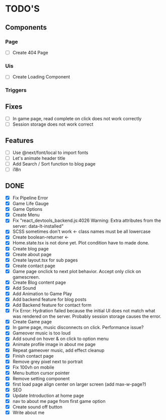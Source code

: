 # TODO'S

## Components

### Page

- [ ] Create 404 Page

### Uis

- [ ] Create Loading Component

### Triggers

## Fixes

- [ ] In game page, read complete on click does not work correctly
- [ ] Session storage does not work correct

## Features

- [ ] Use @next/font/local to import fonts
- [ ] Let's animate header title
- [ ] Add Search / Sort function to blog page
- [ ] i18n

## DONE

- [x] Fix Pipeline Error
- [x] Game Life Gauge
- [x] Game Options
- [x] Create Menu
- [x] Fix "react_devtools_backend.js:4026 Warning: Extra attributes from the server: data-lt-installed"
- [x] SCSS sometimes don't work <- class names must be all lowercase
- [x] Create boolean-returner <-
- [x] Home.state.tsx is not done yet. Plot condition have to made done.
- [x] Create blog page
- [x] Create about page
- [x] Create layout.tsx for sub pages
- [x] Create contact page
- [x] Game page onclick to next plot behavior. Accept only click on gamescreen.
- [x] Create Blog content page
- [x] Add Sound
- [x] Add Animation to Game Play
- [x] Add backend feature for blog posts
- [x] Add Backend feature for contact form
- [x] Fix Error: Hydration failed because the initial UI does not match what was rendered on the server. Probably session storage causes the error.
- [x] Create Game page
- [x] In game page, music disconnects on click. Performance issue?
- [x] Gameover music is too loud
- [x] Add sound on hover & on click to option menu
- [x] Animate profile image in about me page
- [x] Repeat gameover music, add effect cleanup
- [x] Finish contact page
- [x] Remove grey pixel next to portrait
- [x] Fix 100vh on mobile
- [x] Menu button cursor pointer
- [x] Remove setting component
- [x] first load page align center on larger screen (add max-w-page?)
- [x] SEO
- [x] Update Introduction at home page
- [x] nav to about me page from first game option
- [x] Create sound off button
- [x] Write about me
